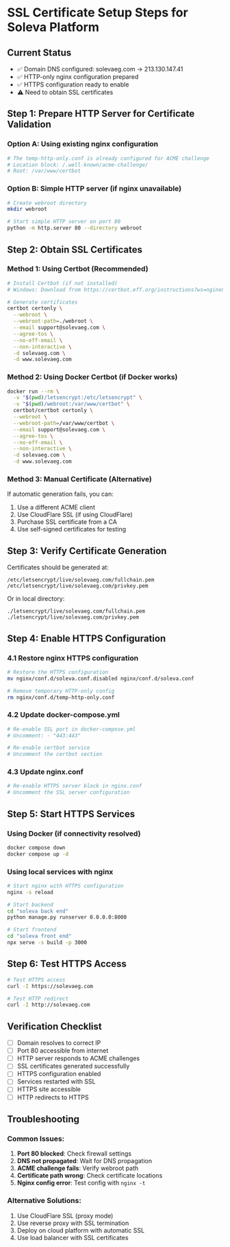 # SSL Certificate Setup Steps for Soleva Platform

## Current Status
- ✅ Domain DNS configured: solevaeg.com → 213.130.147.41
- ✅ HTTP-only nginx configuration prepared
- ✅ HTTPS configuration ready to enable
- ⚠️ Need to obtain SSL certificates

## Step 1: Prepare HTTP Server for Certificate Validation

### Option A: Using existing nginx configuration
```bash
# The temp-http-only.conf is already configured for ACME challenge
# Location block: /.well-known/acme-challenge/
# Root: /var/www/certbot
```

### Option B: Simple HTTP server (if nginx unavailable)
```bash
# Create webroot directory
mkdir webroot

# Start simple HTTP server on port 80
python -m http.server 80 --directory webroot
```

## Step 2: Obtain SSL Certificates

### Method 1: Using Certbot (Recommended)
```bash
# Install Certbot (if not installed)
# Windows: Download from https://certbot.eff.org/instructions?ws=nginx&os=windows

# Generate certificates
certbot certonly \
  --webroot \
  --webroot-path=./webroot \
  --email support@solevaeg.com \
  --agree-tos \
  --no-eff-email \
  --non-interactive \
  -d solevaeg.com \
  -d www.solevaeg.com
```

### Method 2: Using Docker Certbot (if Docker works)
```bash
docker run --rm \
  -v "$(pwd)/letsencrypt:/etc/letsencrypt" \
  -v "$(pwd)/webroot:/var/www/certbot" \
  certbot/certbot certonly \
  --webroot \
  --webroot-path=/var/www/certbot \
  --email support@solevaeg.com \
  --agree-tos \
  --no-eff-email \
  --non-interactive \
  -d solevaeg.com \
  -d www.solevaeg.com
```

### Method 3: Manual Certificate (Alternative)
If automatic generation fails, you can:
1. Use a different ACME client
2. Use CloudFlare SSL (if using CloudFlare)
3. Purchase SSL certificate from a CA
4. Use self-signed certificates for testing

## Step 3: Verify Certificate Generation

Certificates should be generated at:
```
/etc/letsencrypt/live/solevaeg.com/fullchain.pem
/etc/letsencrypt/live/solevaeg.com/privkey.pem
```

Or in local directory:
```
./letsencrypt/live/solevaeg.com/fullchain.pem
./letsencrypt/live/solevaeg.com/privkey.pem
```

## Step 4: Enable HTTPS Configuration

### 4.1 Restore nginx HTTPS configuration
```bash
# Restore the HTTPS configuration
mv nginx/conf.d/soleva.conf.disabled nginx/conf.d/soleva.conf

# Remove temporary HTTP-only config
rm nginx/conf.d/temp-http-only.conf
```

### 4.2 Update docker-compose.yml
```bash
# Re-enable SSL port in docker-compose.yml
# Uncomment: - "443:443"

# Re-enable certbot service
# Uncomment the certbot section
```

### 4.3 Update nginx.conf
```bash
# Re-enable HTTPS server block in nginx.conf
# Uncomment the SSL server configuration
```

## Step 5: Start HTTPS Services

### Using Docker (if connectivity resolved)
```bash
docker compose down
docker compose up -d
```

### Using local services with nginx
```bash
# Start nginx with HTTPS configuration
nginx -s reload

# Start backend
cd "soleva back end"
python manage.py runserver 0.0.0.0:8000

# Start frontend  
cd "soleva front end"
npx serve -s build -p 3000
```

## Step 6: Test HTTPS Access

```bash
# Test HTTPS access
curl -I https://solevaeg.com

# Test HTTP redirect
curl -I http://solevaeg.com
```

## Verification Checklist

- [ ] Domain resolves to correct IP
- [ ] Port 80 accessible from internet
- [ ] HTTP server responds to ACME challenges
- [ ] SSL certificates generated successfully
- [ ] HTTPS configuration enabled
- [ ] Services restarted with SSL
- [ ] HTTPS site accessible
- [ ] HTTP redirects to HTTPS

## Troubleshooting

### Common Issues:
1. **Port 80 blocked**: Check firewall settings
2. **DNS not propagated**: Wait for DNS propagation
3. **ACME challenge fails**: Verify webroot path
4. **Certificate path wrong**: Check certificate locations
5. **Nginx config error**: Test config with `nginx -t`

### Alternative Solutions:
1. Use CloudFlare SSL (proxy mode)
2. Use reverse proxy with SSL termination
3. Deploy on cloud platform with automatic SSL
4. Use load balancer with SSL certificates
